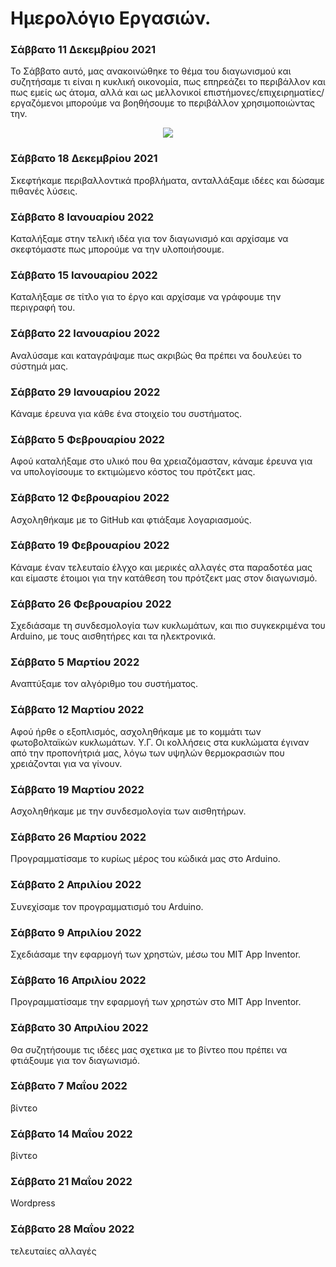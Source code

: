 # Ημερολόγιο Εργασιών.

### Σάββατο 11 Δεκεμβρίου 2021
Το Σάββατο αυτό, μας ανακοινώθηκε το θέμα του διαγωνισμού και συζητήσαμε τι είναι η κυκλική οικονομία, πως επηρεάζει το περιβάλλον και πως εμείς ως άτομα, αλλά και ως μελλονικοί επιστήμονες/επιχειρηματίες/εργαζόμενοι μπορούμε να βοηθήσουμε το περιβάλλον χρησιμοποιώντας την.

<p align="center">
<img src="https://user-images.githubusercontent.com/28193137/164413031-76780008-b3ef-499f-af4a-07dda541dd1f.jpg" />
</p>

### Σάββατο 18 Δεκεμβρίου 2021
Σκεφτήκαμε περιβαλλοντικά προβλήματα, ανταλλάξαμε ιδέες και δώσαμε πιθανές λύσεις.

### Σάββατο 8 Ιανουαρίου 2022
Καταλήξαμε στην τελική ιδέα για τον διαγωνισμό και αρχίσαμε να σκεφτόμαστε πως μπορούμε να την υλοποιήσουμε.

### Σάββατο 15 Ιανουαρίου 2022
Καταλήξαμε σε τίτλο για το έργο και αρχίσαμε να γράφουμε την περιγραφή του.

### Σάββατο 22 Ιανουαρίου 2022
Αναλύσαμε και καταγράψαμε πως ακριβώς θα πρέπει να δουλεύει το σύστημά μας.

### Σάββατο 29 Ιανουαρίου 2022
Κάναμε έρευνα για κάθε ένα στοιχείο του συστήματος.

### Σάββατο 5 Φεβρουαρίου 2022
Αφού καταλήξαμε στο υλικό που θα χρειαζόμασταν, κάναμε έρευνα για να υπολογίσουμε το εκτιμώμενο κόστος του πρότζεκτ μας.

### Σάββατο 12 Φεβρουαρίου 2022
Ασχοληθήκαμε με το GitHub και φτιάξαμε λογαριασμούς.

### Σάββατο 19 Φεβρουαρίου 2022
Κάναμε έναν τελευταίο έλγχο και μερικές αλλαγές στα παραδοτέα μας και είμαστε έτοιμοι για την κατάθεση του πρότζεκτ μας στον διαγωνισμό.

### Σάββατο 26 Φεβρουαρίου 2022
Σχεδιάσαμε τη συνδεσμολογία των κυκλωμάτων, και πιο συγκεκριμένα του Arduino, με τους αισθητήρες και τα ηλεκτρονικά.

### Σάββατο 5 Μαρτίου 2022
Αναπτύξαμε τον αλγόριθμο του συστήματος.

### Σάββατο 12 Μαρτίου 2022
Αφού ήρθε ο εξοπλισμός, ασχοληθήκαμε με το κομμάτι των φωτοβολταϊκών κυκλωμάτων.
Υ.Γ. Οι κολλήσεις στα κυκλώματα έγιναν από την προπονήτριά μας, λόγω των υψηλών θερμοκρασιών που χρειάζονται για να γίνουν.

### Σάββατο 19 Μαρτίου 2022
Ασχοληθήκαμε με την συνδεσμολογία των αισθητήρων.

### Σάββατο 26 Μαρτίου 2022
Προγραμματίσαμε το κυρίως μέρος του κώδικά μας στο Arduino.

### Σάββατο 2 Απριλίου 2022
Συνεχίσαμε τον προγραμματισμό του Arduino.

### Σάββατο 9 Απριλίου 2022
Σχεδιάσαμε την εφαρμογή των χρηστών, μέσω του MIT App Inventor.

### Σάββατο 16 Απριλίου 2022
Προγραμματίσαμε την εφαρμογή των χρηστών στο MIT App Inventor.

### Σάββατο 30 Απριλίου 2022
Θα συζητήσουμε τις ιδέες μας σχετικα με το βίντεο που πρέπει να φτιάξουμε για τον διαγωνισμό.

### Σάββατο 7 Μαΐου 2022
βίντεο

### Σάββατο 14 Μαΐου 2022
βίντεο

### Σάββατο 21 Μαΐου 2022
Wordpress

### Σάββατο 28 Μαΐου 2022
τελευταίες αλλαγές
